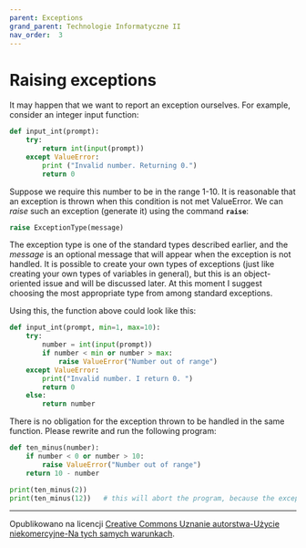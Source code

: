 ```yaml
---
parent: Exceptions
grand_parent: Technologie Informatyczne II
nav_order:  3
---
```


# Raising exceptions

It may happen that we want to report an exception ourselves. For example, consider an integer input function:

```python
def input_int(prompt):
    try:
        return int(input(prompt))
    except ValueError:
        print ("Invalid number. Returning 0.")
        return 0
```
Suppose we require this number to be in the range 1-10. It is reasonable that an exception is thrown when this condition is not met ValueError. We can *raise* such an exception (generate it) using the command **`raise`**:

```python
raise ExceptionType(message)
```
The exception type is one of the standard types described earlier, and the *message* is an optional message that will appear when the exception is not handled. It is possible to create your own types of exceptions (just like creating your own types of variables in general), but this is an object-oriented issue and will be discussed later. At this moment I suggest choosing the most appropriate type from among standard exceptions.

Using this, the function above could look like this:

```python
def input_int(prompt, min=1, max=10):
    try:
        number = int(input(prompt))
        if number < min or number > max:
            raise ValueError("Number out of range")
    except ValueError:
        print("Invalid number. I return 0. ")
        return 0
    else:
        return number
```
There is no obligation for the exception thrown to be handled in the same function. Please rewrite and run the following program:

```python
def ten_minus(number):
    if number < 0 or number > 10:
        raise ValueError("Number out of range")
    return 10 - number

print(ten_minus(2))
print(ten_minus(12))   # this will abort the program, because the exception is not cought
```


<hr/>

Opublikowano na licencji [Creative Commons Uznanie autorstwa-Użycie niekomercyjne-Na tych samych warunkach](https://creativecommons.org/licenses/by-nc-sa/4.0/deed.pl).
